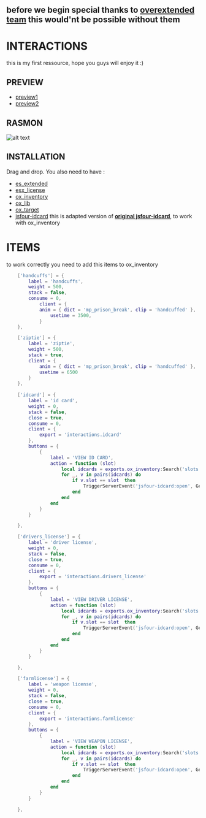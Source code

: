 
## before we begin special thanks to <a href="https://github.com/overextended">overextended team<a/> this would'nt be possible without them

# INTERACTIONS
this is my first ressource, hope you guys will enjoy it :)


## PREVIEW
   - <a href="https://youtu.be/tcXdmWcab0g">preview1</a>
   - <a href="https://youtu.be/YatqbZV5tSE">preview2</a>

## RASMON
![alt text](https://i.ibb.co/FmZZXz0/Screenshot-2022-10-13-204416.png "perfs") 

## INSTALLATION
Drag and drop. 
You also need to have :
 - <a href="https://github.com/ESX-Org/es_extended">es_extended</a>
 - <a href="https://github.com/ESX-Org/esx_license">esx_license</a> 
 - <a href="https://github.com/overextended/ox_inventory">ox_inventory</a>
 - <a href="https://github.com/overextended/ox_lib">ox_lib</a>
 - <a href="https://github.com/overextended/ox_target">ox_target</a>
 - <a href="https://github.com/daiguel/jsfour-idcard">jsfour-idcard</a> this is adapted version of <a href="https://github.com/jonassvensson4/jsfour-idcard">**original jsfour-idcard**</a>, to work with ox_inventory



# ITEMS
to work correctly you need to add this items to ox_inventory 

```lua
	['handcuffs'] = {
		label = 'handcuffs',
		weight = 500,
		stack = false,
		consume = 0,
			client = {
			anim = { dict = 'mp_prison_break', clip = 'handcuffed' },
				usetime = 3500,
			}
	},

	['ziptie'] = {
		label = 'ziptie',
		weight = 500,
		stack = true,
		client = {
			anim = { dict = 'mp_prison_break', clip = 'handcuffed' },
			usetime = 6500
		}
	},
	
	['idcard'] = {
		label = 'id card',
		weight = 0,
		stack = false,
		close = true,
		consume = 0,
		client = {
			export = 'interactions.idcard'
		},
		buttons = {
			{
				label = 'VIEW ID CARD',
				action = function (slot)
					local idcards = exports.ox_inventory:Search('slots', 'idcard')
					for _, v in pairs(idcards) do
						if v.slot == slot  then 
							TriggerServerEvent('jsfour-idcard:open', GetPlayerServerId(PlayerId()), nil, v.metadata)
						end
					end
				end
			}
		}

	},

	['drivers_license'] = {
		label = 'driver license',
		weight = 0,
		stack = false,
		close = true,
		consume = 0,
		client = {
			export = 'interactions.drivers_license'
		},
		buttons = {
			{
				label = 'VIEW DRIVER LICENSE',
				action = function (slot)
					local idcards = exports.ox_inventory:Search('slots', 'drivers_license')
					for _, v in pairs(idcards) do
						if v.slot == slot  then 
							TriggerServerEvent('jsfour-idcard:open', GetPlayerServerId(PlayerId()), "driver", v.metadata)
						end
					end
				end
			}
		}

	},

	['farmlicense'] = {
		label = 'weapon license',
		weight = 0,
		stack = false,
		close = true,
		consume = 0,
		client = {
			export = 'interactions.farmlicense'
		},
		buttons = {
			{
				label = 'VIEW WEAPON LICENSE',
				action = function (slot)
					local idcards = exports.ox_inventory:Search('slots', 'farmlicense')
					for _, v in pairs(idcards) do
						if v.slot == slot  then 
							TriggerServerEvent('jsfour-idcard:open', GetPlayerServerId(PlayerId()), "weapon", v.metadata)
						end
					end
				end
			}
		}

	},
```